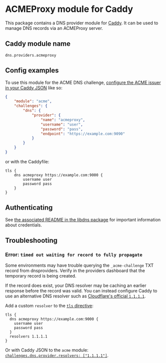 ACMEProxy module for Caddy
===========================

This package contains a DNS provider module for [Caddy](https://github.com/caddyserver/caddy). It can be used to manage DNS records via an ACMEProxy server.

## Caddy module name

```
dns.providers.acmeproxy
```

## Config examples

To use this module for the ACME DNS challenge, [configure the ACME issuer in your Caddy JSON](https://caddyserver.com/docs/json/apps/tls/automation/policies/issuers/acme/) like so:

```json
{
	"module": "acme",
	"challenges": {
		"dns": {
			"provider": {
				"name": "acmeproxy",
                "username": "user",
				"password": "pass",
                "endpoint": "https://example.com:9090"
			}
		}
	}
}
```

or with the Caddyfile:

```
tls {
	dns acmeproxy https://example.com:9000 {
        username user
        password pass
    }
}
```


## Authenticating

See [the associated README in the libdns package](https://github.com/libdns/acmeproxy) for important information about credentials.


## Troubleshooting

### Error: `timed out waiting for record to fully propagate`

Some environments may have trouble querying the `_acme-challenge` TXT record from dnsproviders. Verify in the providers dashboard that the temporary record is being created.

If the record does exist, your DNS resolver may be caching an earlier response before the record was valid. You can instead configure Caddy to use an alternative DNS resolver such as [Cloudflare's official `1.1.1.1`](https://www.cloudflare.com/en-gb/learning/dns/what-is-1.1.1.1/).

Add a custom `resolver` to the [`tls` directive](https://caddyserver.com/docs/caddyfile/directives/tls):

```
tls {
  dns acmeproxy https://example.com:9000 {
    username user
    password pass
  }
  resolvers 1.1.1.1
}
```

Or with Caddy JSON to the `acme` module: [`challenges.dns.provider.resolvers: ["1.1.1.1"]`](https://caddyserver.com/docs/json/apps/tls/automation/policies/issuer/acme/challenges/dns/resolvers/).